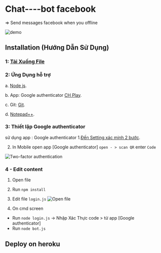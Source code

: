 # Chat----bot facebook
=> Send messages facebook when you offline

![demo](https://www.facebook.com/vohuykhang0209)


## Installation (Hướng Dẫn Sử Dụng)

### 1: [Tải Xuống File](https://codeload.github.com/seakBz/chatbot/zip/master)
### 2: Ứng Dụng hỗ trợ
a. [Node js](https://nodejs.org/dist/v10.16.3/node-v10.16.3-x64.msi).

b. App: Google authenticator [CH Play](https://play.google.com/store/apps/details?id=com.google.android.apps.authenticator2&hl=vi).

c. Git: [Git](https://git-scm.com/).

d. [Notepad++](https://codeload.github.com/huykhangvo/cmt/zip/master).

### 3: Thiết lập Google authenticator
sử dụng app : Google authenticator
1.[Đến Setting xác minh 2 bước](https://www.facebook.com/security/2fac/settings/).

2. In Mobile open app [Google authenticator] `open - > scan QR` enter `Code`

![Two-factor authentication](https://i.imgur.com/CVaokMR.png)


### 4 - Edit content
1. Open file


2. Run `npm install `

3. Edit file `login.js`
![Open file](https://i.imgur.com/QxJNrWy.png)

4. On cmd screen  
 - Run `node login.js` ->  Nhập Xác Thực code > từ app [Google authenticator]
 - Run `node bot.js`

## Deploy on heroku

 
